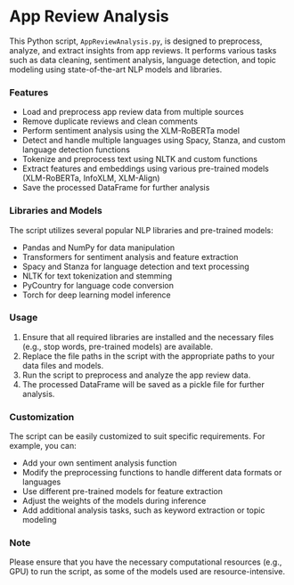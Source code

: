 # App Review Analysis

This Python script, `AppReviewAnalysis.py`, is designed to preprocess, analyze, and extract insights from app reviews. It performs various tasks such as data cleaning, sentiment analysis, language detection, and topic modeling using state-of-the-art NLP models and libraries.

### Features

- Load and preprocess app review data from multiple sources
- Remove duplicate reviews and clean comments
- Perform sentiment analysis using the XLM-RoBERTa model
- Detect and handle multiple languages using Spacy, Stanza, and custom language detection functions
- Tokenize and preprocess text using NLTK and custom functions
- Extract features and embeddings using various pre-trained models (XLM-RoBERTa, InfoXLM, XLM-Align)
- Save the processed DataFrame for further analysis

### Libraries and Models

The script utilizes several popular NLP libraries and pre-trained models:

- Pandas and NumPy for data manipulation
- Transformers for sentiment analysis and feature extraction
- Spacy and Stanza for language detection and text processing
- NLTK for text tokenization and stemming
- PyCountry for language code conversion
- Torch for deep learning model inference

### Usage

1. Ensure that all required libraries are installed and the necessary files (e.g., stop words, pre-trained models) are available.
2. Replace the file paths in the script with the appropriate paths to your data files and models.
3. Run the script to preprocess and analyze the app review data.
4. The processed DataFrame will be saved as a pickle file for further analysis.

### Customization

The script can be easily customized to suit specific requirements. For example, you can:

- Add your own sentiment analysis function
- Modify the preprocessing functions to handle different data formats or languages
- Use different pre-trained models for feature extraction
- Adjust the weights of the models during inference
- Add additional analysis tasks, such as keyword extraction or topic modeling

### Note

Please ensure that you have the necessary computational resources (e.g., GPU) to run the script, as some of the models used are resource-intensive.